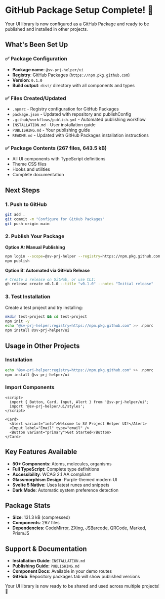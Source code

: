 # GitHub Package Setup Complete! 🎉

Your UI library is now configured as a GitHub Package and ready to be published and installed in other projects.

## What's Been Set Up

### ✅ Package Configuration
- **Package name**: `@sv-prj-helper/ui`
- **Registry**: GitHub Packages (`https://npm.pkg.github.com`)
- **Version**: `0.1.0`
- **Build output**: `dist/` directory with all components and types

### ✅ Files Created/Updated
- `.npmrc` - Registry configuration for GitHub Packages
- `package.json` - Updated with repository and publishConfig
- `.github/workflows/publish.yml` - Automated publishing workflow
- `INSTALLATION.md` - User installation guide
- `PUBLISHING.md` - Your publishing guide
- `README.md` - Updated with GitHub Packages installation instructions

### ✅ Package Contents (267 files, 643.5 kB)
- All UI components with TypeScript definitions
- Theme CSS files
- Hooks and utilities
- Complete documentation

## Next Steps

### 1. Push to GitHub
```bash
git add .
git commit -m "Configure for GitHub Packages"
git push origin main
```

### 2. Publish Your Package

**Option A: Manual Publishing**
```bash
npm login --scope=@sv-prj-helper --registry=https://npm.pkg.github.com
npm publish
```

**Option B: Automated via GitHub Release**
```bash
# Create a release on GitHub, or use CLI:
gh release create v0.1.0 --title "v0.1.0" --notes "Initial release"
```

### 3. Test Installation

Create a test project and try installing:
```bash
mkdir test-project && cd test-project
npm init -y
echo "@sv-prj-helper:registry=https://npm.pkg.github.com" >> .npmrc
npm install @sv-prj-helper/ui
```

## Usage in Other Projects

### Installation
```bash
echo "@sv-prj-helper:registry=https://npm.pkg.github.com" >> .npmrc
npm install @sv-prj-helper/ui
```

### Import Components
```svelte
<script>
  import { Button, Card, Input, Alert } from '@sv-prj-helper/ui';
  import '@sv-prj-helper/ui/styles';
</script>

<Card>
  <Alert variant="info">Welcome to SV Project Helper UI!</Alert>
  <Input label="Email" type="email" />
  <Button variant="primary">Get Started</Button>
</Card>
```

## Key Features Available

- **50+ Components**: Atoms, molecules, organisms
- **Full TypeScript**: Complete type definitions
- **Accessibility**: WCAG 2.1 AA compliant
- **Glassmorphism Design**: Purple-themed modern UI
- **Svelte 5 Native**: Uses latest runes and snippets
- **Dark Mode**: Automatic system preference detection

## Package Stats
- **Size**: 131.3 kB (compressed)
- **Components**: 267 files
- **Dependencies**: CodeMirror, ZXing, JSBarcode, QRCode, Marked, PrismJS

## Support & Documentation

- **Installation Guide**: `INSTALLATION.md`
- **Publishing Guide**: `PUBLISHING.md`
- **Component Docs**: Available in your demo routes
- **GitHub**: Repository packages tab will show published versions

Your UI library is now ready to be shared and used across multiple projects! 🚀